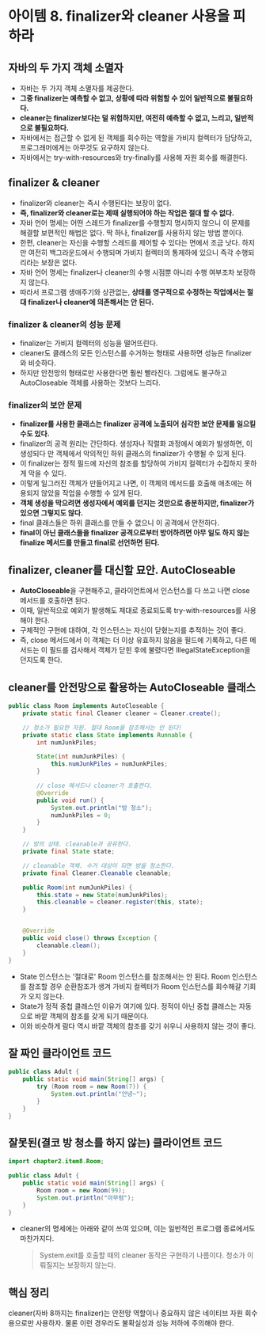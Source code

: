 # 아이템 8. finalizer와 cleaner 사용을 피하라

## 자바의 두 가지 객체 소멸자

- 자바는 두 가지 객체 소멸자를 제공한다.
- **그중 finalizer는 예측할 수 없고, 상황에 따라 위험할 수 있어 일반적으로 불필요하다.**
- **cleaner는 finalizer보다는 덜 위험하지만, 여전히 예측할 수 없고, 느리고, 일반적으로 불필요하다.**
- 자바에서는 접근할 수 없게 된 객체를 회수하는 역할을 가비지 컬렉터가 담당하고, 프로그래머에게는 아무것도 요구하지 않는다.
- 자바에서는 try-with-resources와 try-finally를 사용해 자원 회수를 해결한다.

## finalizer & cleaner

- finalizer와 cleaner는 즉시 수행된다는 보장이 없다.
- **즉, finalizer와 cleaner로는 제때 실행되어야 하는 작업은 절대 할 수 없다.**
- 자바 언어 명세는 어떤 스레드가 finalizer를 수행할지 명시하지 않으니 이 문제를 해결할 보편적인 해법은 없다. 딱 하나, finalizer를 사용하지 않는 방법 뿐이다.
- 한편, cleaner는 자신을 수행할 스레드를 제어할 수 있다는 면에서 조금 낫다. 하지만 여전히 백그라운드에서 수행되며 가비지 컬렉터의 통제하에 있으니 즉각 수행되리라는 보장은 없다.
- 자바 언어 명세는 finalizer나 cleaner의 수행 시점뿐 아니라 수행 여부조차 보장하지 않는다.
- 따라서 프로그램 생애주기와 상관없는, **상태를 영구적으로 수정하는 작업에서는 절대 finalizer나 cleaner에 의존해서는 안 된다.**

### finalizer & cleaner의 성능 문제

- finalizer는 가비지 컬렉터의 성능을 떨어뜨린다.
- cleaner도 클래스의 모든 인스턴스를 수거하는 형태로 사용하면 성능은 finalizer와 비슷하다.
- 하지만 안전망의 형태로만 사용한다면 훨씬 빨라진다. 그럼에도 불구하고 AutoCloseable 객체를 사용하는 것보다 느리다.

### finalizer의 보안 문제

- **finalizer를 사용한 클래스는 finalizer 공격에 노출되어 심각한 보안 문제를 일으킬 수도 있다.**
- finalizer의 공격 원리는 간단하다. 생성자나 직렬화 과정에서 예외가 발생하면, 이 생성되다 만 객체에서 악의적인 하위 클래스의 finalizer가 수행될 수 있게 된다.
- 이 finalizer는 정적 필드에 자신의 참조를 할당하여 가비지 컬렉터가 수집하지 못하게 막을 수 있다.
- 이렇게 일그러진 객체가 만들어지고 나면, 이 객체의 메서드를 호출해 애초에는 허용되지 않았을 작업을 수행할 수 있게 된다.
- **객체 생성을 막으려면 생성자에서 예외를 던지는 것만으로 충분하지만, finalizer가 있으면 그렇지도 않다.**
- final 클래스들은 하위 클래스를 만들 수 없으니 이 공격에서 안전하다.
- **final이 아닌 클래스들을 finalizer 공격으로부터 방어하려면 아무 일도 하지 않는 finalize 메서드를 만들고 final로 선언하면 된다.**

## finalizer, cleaner를 대신할 묘안. AutoCloseable

- **AutoCloseable**을 구현해주고, 클라이언트에서 인스턴스를 다 쓰고 나면 close 메서드를 호출하면 된다.
- 이때, 일반적으로 예외가 발생해도 제대로 종료되도록 try-with-resources를 사용해야 한다.
- 구체적인 구현에 대하여, 각 인스턴스는 자신이 닫혔는지를 추적하는 것이 좋다.
- 즉, close 메서드에서 이 객체는 더 이상 유효하지 않음을 필드에 기록하고, 다른 메서드는 이 필드를 검사해서 객체가 닫힌 후에 불렸다면 IllegalStateException을 던지도록 한다.

## cleaner를 안전망으로 활용하는 AutoCloseable 클래스

```java
public class Room implements AutoCloseable {
    private static final Cleaner cleaner = Cleaner.create();

    // 청소가 필요한 자원. 절대 Room을 참조해서는 안 된다!
    private static class State implements Runnable {
        int numJunkPiles;

        State(int numJunkPiles) {
            this.numJunkPiles = numJunkPiles;
        }

        // close 메서드나 cleaner가 호출한다.
        @Override
        public void run() {
            System.out.println("방 청소");
            numJunkPiles = 0;
        }
    }

    // 방의 상태. cleanable과 공유한다.
    private final State state;

    // cleanable 객체. 수거 대상이 되면 방을 청소한다.
    private final Cleaner.Cleanable cleanable;

    public Room(int numJunkPiles) {
        this.state = new State(numJunkPiles);
        this.cleanable = cleaner.register(this, state);
    }


    @Override
    public void close() throws Exception {
        cleanable.clean();
    }
}
```

- State 인스턴스는 '절대로' Room 인스턴스를 참조해서는 안 된다. Room 인스턴스를 참조할 경우 순환참조가 생겨 가비지 컬렉터가 Room 인스턴스를 회수해갈 기회가 오지 않는다.
- State가 정적 중첩 클래스인 이유가 여기에 있다. 정적이 아닌 중첩 클래스는 자동으로 바깥 객체의 참조를 갖게 되기 때문이다.
- 이와 비슷하게 람다 역시 바깥 객체의 참조를 갖기 쉬우니 사용하지 않는 것이 좋다.

## 잘 짜인 클라이언트 코드

```java
public class Adult {
    public static void main(String[] args) {
        try (Room room = new Room(7)) {
            System.out.println("안녕~");
        }
    }
}
```

## 잘못된(결코 방 청소를 하지 않는) 클라이언트 코드

```java
import chapter2.item8.Room;

public class Adult {
    public static void main(String[] args) {
        Room room = new Room(99);
        System.out.println("아무렴");
    }
}
```

- cleaner의 명세에는 아래와 같이 쓰여 있으며, 이는 일반적인 프로그램 종료에서도 마찬가지다.
  > System.exit를 호출할 때의 cleaner 동작은 구현하기 나름이다. 청소가 이뤄질지는 보장하지 않는다.

## 핵심 정리
cleaner(자바 8까지는 finalizer)는 안전망 역할이나 중요하지 않은 네이티브 자원 회수용으로만 사용하자. 물론 이런 경우라도 불확실성과 성능 저하에 주의해야 한다.